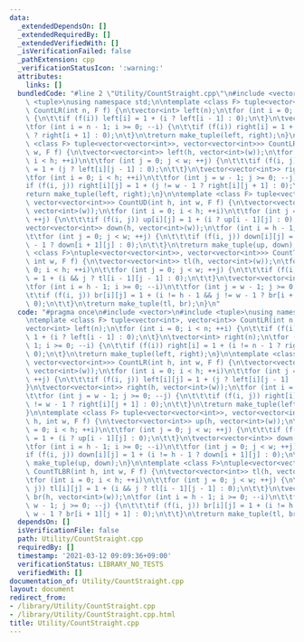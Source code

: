 ```yaml
---
data:
  _extendedDependsOn: []
  _extendedRequiredBy: []
  _extendedVerifiedWith: []
  _isVerificationFailed: false
  _pathExtension: cpp
  _verificationStatusIcon: ':warning:'
  attributes:
    links: []
  bundledCode: "#line 2 \"Utility/CountStraight.cpp\"\n#include <vector>\n#include\
    \ <tuple>\nusing namespace std;\n\ntemplate <class F> tuple<vector<int>, vector<int>>\
    \ CountLR(int n, F f) {\n\tvector<int> left(n);\n\tfor (int i = 0; i < n; ++i)\
    \ {\n\t\tif (f(i)) left[i] = 1 + (i ? left[i - 1] : 0);\n\t}\n\tvector<int> right(n);\n\
    \tfor (int i = n - 1; i >= 0; --i) {\n\t\tif (f(i)) right[i] = 1 + (i != n - 1\
    \ ? right[i + 1] : 0);\n\t}\n\treturn make_tuple(left, right);\n}\n\ntemplate\
    \ <class F> tuple<vector<vector<int>>, vector<vector<int>>> CountLR(int h, int\
    \ w, F f) {\n\tvector<vector<int>> left(h, vector<int>(w));\n\tfor (int i = 0;\
    \ i < h; ++i)\n\t\tfor (int j = 0; j < w; ++j) {\n\t\t\tif (f(i, j)) left[i][j]\
    \ = 1 + (j ? left[i][j - 1] : 0);\n\t\t}\n\tvector<vector<int>> right(h, vector<int>(w));\n\
    \tfor (int i = 0; i < h; ++i)\n\t\tfor (int j = w - 1; j >= 0; --j) {\n\t\t\t\
    if (f(i, j)) right[i][j] = 1 + (j != w - 1 ? right[i][j + 1] : 0);\n\t\t}\n\t\
    return make_tuple(left, right);\n}\n\ntemplate <class F> tuple<vector<vector<int>>,\
    \ vector<vector<int>>> CountUD(int h, int w, F f) {\n\tvector<vector<int>> up(h,\
    \ vector<int>(w));\n\tfor (int i = 0; i < h; ++i)\n\t\tfor (int j = 0; j < w;\
    \ ++j) {\n\t\t\tif (f(i, j)) up[i][j] = 1 + (i ? up[i - 1][j] : 0);\n\t\t}\n\t\
    vector<vector<int>> down(h, vector<int>(w));\n\tfor (int i = h - 1; i >= 0; --i)\n\
    \t\tfor (int j = 0; j < w; ++j) {\n\t\t\tif (f(i, j)) down[i][j] = 1 + (i != h\
    \ - 1 ? down[i + 1][j] : 0);\n\t\t}\n\treturn make_tuple(up, down);\n}\n\ntemplate\
    \ <class F>\ntuple<vector<vector<int>>, vector<vector<int>>> CountTLBR(int h,\
    \ int w, F f) {\n\tvector<vector<int>> tl(h, vector<int>(w));\n\tfor (int i =\
    \ 0; i < h; ++i)\n\t\tfor (int j = 0; j < w; ++j) {\n\t\t\tif (f(i, j)) tl[i][j]\
    \ = 1 + (i && j ? tl[i - 1][j - 1] : 0);\n\t\t}\n\tvector<vector<int>> br(h, vector<int>(w));\n\
    \tfor (int i = h - 1; i >= 0; --i)\n\t\tfor (int j = w - 1; j >= 0; --j) {\n\t\
    \t\tif (f(i, j)) br[i][j] = 1 + (i != h - 1 && j != w - 1 ? br[i + 1][j + 1] :\
    \ 0);\n\t\t}\n\treturn make_tuple(tl, br);\n}\n"
  code: "#pragma once\n#include <vector>\n#include <tuple>\nusing namespace std;\n\
    \ntemplate <class F> tuple<vector<int>, vector<int>> CountLR(int n, F f) {\n\t\
    vector<int> left(n);\n\tfor (int i = 0; i < n; ++i) {\n\t\tif (f(i)) left[i] =\
    \ 1 + (i ? left[i - 1] : 0);\n\t}\n\tvector<int> right(n);\n\tfor (int i = n -\
    \ 1; i >= 0; --i) {\n\t\tif (f(i)) right[i] = 1 + (i != n - 1 ? right[i + 1] :\
    \ 0);\n\t}\n\treturn make_tuple(left, right);\n}\n\ntemplate <class F> tuple<vector<vector<int>>,\
    \ vector<vector<int>>> CountLR(int h, int w, F f) {\n\tvector<vector<int>> left(h,\
    \ vector<int>(w));\n\tfor (int i = 0; i < h; ++i)\n\t\tfor (int j = 0; j < w;\
    \ ++j) {\n\t\t\tif (f(i, j)) left[i][j] = 1 + (j ? left[i][j - 1] : 0);\n\t\t\
    }\n\tvector<vector<int>> right(h, vector<int>(w));\n\tfor (int i = 0; i < h; ++i)\n\
    \t\tfor (int j = w - 1; j >= 0; --j) {\n\t\t\tif (f(i, j)) right[i][j] = 1 + (j\
    \ != w - 1 ? right[i][j + 1] : 0);\n\t\t}\n\treturn make_tuple(left, right);\n\
    }\n\ntemplate <class F> tuple<vector<vector<int>>, vector<vector<int>>> CountUD(int\
    \ h, int w, F f) {\n\tvector<vector<int>> up(h, vector<int>(w));\n\tfor (int i\
    \ = 0; i < h; ++i)\n\t\tfor (int j = 0; j < w; ++j) {\n\t\t\tif (f(i, j)) up[i][j]\
    \ = 1 + (i ? up[i - 1][j] : 0);\n\t\t}\n\tvector<vector<int>> down(h, vector<int>(w));\n\
    \tfor (int i = h - 1; i >= 0; --i)\n\t\tfor (int j = 0; j < w; ++j) {\n\t\t\t\
    if (f(i, j)) down[i][j] = 1 + (i != h - 1 ? down[i + 1][j] : 0);\n\t\t}\n\treturn\
    \ make_tuple(up, down);\n}\n\ntemplate <class F>\ntuple<vector<vector<int>>, vector<vector<int>>>\
    \ CountTLBR(int h, int w, F f) {\n\tvector<vector<int>> tl(h, vector<int>(w));\n\
    \tfor (int i = 0; i < h; ++i)\n\t\tfor (int j = 0; j < w; ++j) {\n\t\t\tif (f(i,\
    \ j)) tl[i][j] = 1 + (i && j ? tl[i - 1][j - 1] : 0);\n\t\t}\n\tvector<vector<int>>\
    \ br(h, vector<int>(w));\n\tfor (int i = h - 1; i >= 0; --i)\n\t\tfor (int j =\
    \ w - 1; j >= 0; --j) {\n\t\t\tif (f(i, j)) br[i][j] = 1 + (i != h - 1 && j !=\
    \ w - 1 ? br[i + 1][j + 1] : 0);\n\t\t}\n\treturn make_tuple(tl, br);\n}\n"
  dependsOn: []
  isVerificationFile: false
  path: Utility/CountStraight.cpp
  requiredBy: []
  timestamp: '2021-03-12 09:09:36+09:00'
  verificationStatus: LIBRARY_NO_TESTS
  verifiedWith: []
documentation_of: Utility/CountStraight.cpp
layout: document
redirect_from:
- /library/Utility/CountStraight.cpp
- /library/Utility/CountStraight.cpp.html
title: Utility/CountStraight.cpp
---
```

